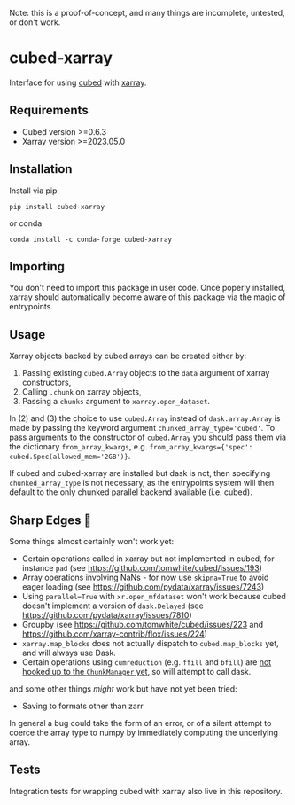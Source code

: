 Note: this is a proof-of-concept, and many things are incomplete, untested, or don't work.

# cubed-xarray

Interface for using [cubed](https://github.com/tomwhite/cubed) with [xarray](https://github.com/pydata/xarray).

## Requirements

- Cubed version >=0.6.3
- Xarray version >=2023.05.0

## Installation

Install via pip 

`pip install cubed-xarray`

or conda

`conda install -c conda-forge cubed-xarray`

## Importing

You don't need to import this package in user code. Once poperly installed, xarray should automatically become aware of this package via the magic of entrypoints.

## Usage

Xarray objects backed by cubed arrays can be created either by:

1. Passing existing `cubed.Array` objects to the `data` argument of xarray constructors,
2. Calling `.chunk` on xarray objects,
3. Passing a `chunks` argument to `xarray.open_dataset`.

In (2) and (3) the choice to use `cubed.Array` instead of `dask.array.Array` is made by passing the keyword argument `chunked_array_type='cubed'`.
To pass arguments to the constructor of `cubed.Array` you should pass them via the dictionary `from_array_kwargs`, e.g. `from_array_kwargs={'spec': cubed.Spec(allowed_mem='2GB')}`.

If cubed and cubed-xarray are installed but dask is not, then specifying `chunked_array_type` is not necessary, 
as the entrypoints system will then default to the only chunked parallel backend available (i.e. cubed).

## Sharp Edges 🔪

Some things almost certainly won't work yet:
- Certain operations called in xarray but not implemented in cubed, for instance `pad` (see https://github.com/tomwhite/cubed/issues/193)
- Array operations involving NaNs - for now use `skipna=True` to avoid eager loading (see https://github.com/pydata/xarray/issues/7243)
- Using `parallel=True` with `xr.open_mfdataset` won't work because cubed doesn't implement a version of `dask.Delayed` (see https://github.com/pydata/xarray/issues/7810)
- Groupby (see https://github.com/tomwhite/cubed/issues/223 and https://github.com/xarray-contrib/flox/issues/224)
- `xarray.map_blocks` does not actually dispatch to `cubed.map_blocks` yet, and will always use Dask.
- Certain operations using `cumreduction` (e.g. `ffill` and `bfill`) are [not hooked up to the `ChunkManager` yet](https://github.com/tomwhite/cubed/issues/277#issuecomment-1648567431), so will attempt to call dask.

and some other things _might_ work but have not yet been tried:

- Saving to formats other than zarr

In general a bug could take the form of an error, or of a silent attempt to coerce the array type to numpy by immediately computing the underlying array.

## Tests

Integration tests for wrapping cubed with xarray also live in this repository.
